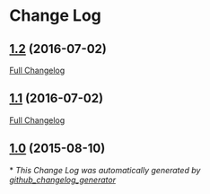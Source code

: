 # Change Log

## [1.2](https://github.com/bertrandmartel/pcapng-decoder/tree/1.2) (2016-07-02)
[Full Changelog](https://github.com/bertrandmartel/pcapng-decoder/compare/1.1...1.2)

## [1.1](https://github.com/bertrandmartel/pcapng-decoder/tree/1.1) (2016-07-02)
[Full Changelog](https://github.com/bertrandmartel/pcapng-decoder/compare/1.0...1.1)

## [1.0](https://github.com/bertrandmartel/pcapng-decoder/tree/1.0) (2015-08-10)


\* *This Change Log was automatically generated by [github_changelog_generator](https://github.com/skywinder/Github-Changelog-Generator)*